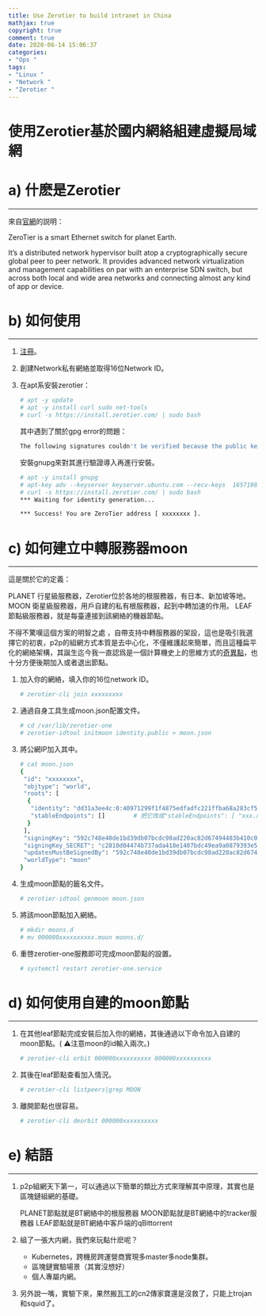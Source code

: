 ```yaml
---
title: Use Zerotier to build intranet in China
mathjax: true
copyright: true
comment: true
date: 2020-06-14 15:06:37
categories: 
- "Ops "
tags: 
- "Linux "
- "Network "
- "Zerotier "
---
```


# 使用Zerotier基於國内網絡組建虛擬局域網

# a) 什麽是Zerotier

---

來自[官網](https://www.zerotier.com/manual/#1)的説明：

ZeroTier is a smart Ethernet switch for planet Earth.

It’s a distributed network hypervisor built atop a cryptographically secure global peer to peer network. It provides advanced network virtualization and management capabilities on par with an enterprise SDN switch, but across both local and wide area networks and connecting almost any kind of app or device.

# b) 如何使用

---

1. [注冊](https://my.zerotier.com/)。

2. 創建Network私有網絡並取得16位Network ID。

3. 在apt系安裝zerotier：

   ```bash
   # apt -y update
   # apt -y install curl sudo net-tools
   # curl -s https://install.zerotier.com/ | sudo bash
   ```

   其中遇到了關於gpg error的問題：

   ```bash
   The following signatures couldn't be verified because the public key is not available: NO_PUBKEY 1657198823E52A61
   ```

   安裝gnupg來對其進行驗證導入再進行安裝。

   ```bash
   # apt -y install gnupg
   # apt-key adv --keyserver keyserver.ubuntu.com --recv-keys  1657198823E52A61
   # curl -s https://install.zerotier.com/ | sudo bash
   *** Waiting for identity generation...
   
   *** Success! You are ZeroTier address [ xxxxxxxx ].
   ```

# c) 如何建立中轉服務器moon

---

 這是關於它的定義：

PLANET 行星級服務器，Zerotier位於各地的根服務器，有日本、新加坡等地。
MOON 衛星級服務器，用戶自建的私有根服務器，起到中轉加速的作用。
LEAF 節點級服務器，就是每臺連接到該網絡的機器節點。

不得不驚嘆這個方案的明智之處 ，自帶支持中轉服務器的架設，這也是吸引我選擇它的初衷，p2p的組網方式本質是去中心化，不僅維護起來簡單，而且這種扁平化的網絡架構，其誕生迄今我一直認爲是一個計算機史上的思維方式的[奇異點](https://www.youtube.com/watch?v=sjx_rpay9rk)，也十分方便後期加入或者退出節點。

1. 加入你的網絡，填入你的16位network ID。

   ```bash
   # zerotier-cli join xxxxxxxxx
   ```

2. 通過自身工具生成moon.json配置文件。

   ```bash
   # cd /var/lib/zerotier-one
   # zerotier-idtool initmoon identity.public > moon.json
   ```

3. 將公網IP加入其中。

   ```bash
   # cat moon.json 
   {
    "id": "xxxxxxxx",
    "objtype": "world",
    "roots": [
     {
      "identity": "dd31a3ee4c:0:40971299f1f4875edfadfc221ffba68a283cf51a67a27fbc223da18b6257d236474b9f13e3e50b46c0ae8096339d3eb450e12ab0361bf5e8ef82c69acd86ebb8",
      "stableEndpoints": []        # 把它改成"stableEndpoints": [ "xxx.xxx.xxx.xxx/9993" ]
     }
    ],
    "signingKey": "592c748e40de1bd39db07bcdc98ad220ac82d67494483b410c0133939fc0c03059d3a2b2c9948ec1939c4d42e2c3f07b310a337bc47a77b94153e4f9f6df56d7",
    "signingKey_SECRET": "c2810d04474b737ada418e1407bdc49ea9a0879393e5cb8b585eaec0feadbb0dcbbc52c6c85db9db2a2d83b6a36c01ed839e105d67f7bd4e0ea8d22559f29fd6",
    "updatesMustBeSignedBy": "592c748e40de1bd39db07bcdc98ad220ac82d67494483b410c0133939fc0c03059d3a2b2c9948ec1939c4d42e2c3f07b310a337bc47a77b94153e4f9f6df56d7",
    "worldType": "moon"
   }
   ```

4. 生成moon節點的籤名文件。

   ```bash
   # zerotier-idtool genmoon moon.json
   ```

5. 將該moon節點加入網絡。

   ```bash
   # mkdir moons.d
   # mv 000000xxxxxxxxxx.moon moons.d/
   ```

6. 重啓zerotier-one服務即可完成moon節點的設置。

   ```bash
   # systemctl restart zerotier-one.service
   ```

# d) 如何使用自建的moon節點

---

1. 在其他leaf節點完成安裝后加入你的網絡，其後通過以下命令加入自建的moon節點。( ⚠️注意moon的id輸入兩次。)

   ```bash
   # zerotier-cli orbit 000000xxxxxxxxxx 000000xxxxxxxxxx
   ```

2. 其後在leaf節點查看加入情況。

   ```bash
   # zerotier-cli listpeers|grep MOON
   ```

3. 離開節點也很容易。

   ```bash
   # zerotier-cli deorbit 000000xxxxxxxxxx
   ```

# e) 結語

---

1. p2p組網天下第一，可以通過以下簡單的類比方式來理解其中原理，其實也是區塊鏈組網的基礎。

   PLANET節點就是BT網絡中的根服務器
   MOON節點就是BT網絡中的tracker服務器
   LEAF節點就是BT網絡中客戶端的qBittorrent

2. 組了一張大内網，我們來玩點什麽呢？

   - Kubernetes，跨機房跨運營商實現多master多node集群。
   - 區塊鏈實驗場景（其實沒想好）
   - 個人專屬内網。

3. 另外說一嘴，實驗下來，果然搬瓦工的cn2傳家寶還是沒救了，只能上trojan和squid了。
